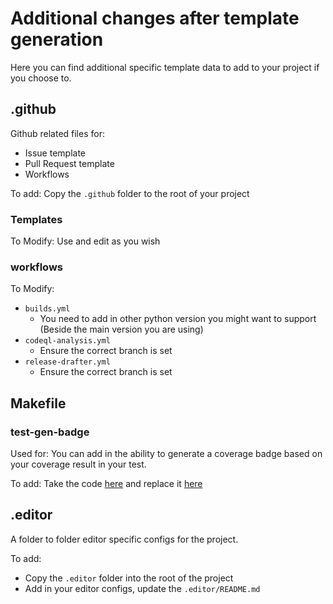 # Additional changes after template generation

Here you can find additional specific template data to add to your project if you choose to.

## .github

Github related files for:
- Issue template
- Pull Request template
- Workflows

To add:
Copy the `.github` folder to the root of your project

### Templates

To Modify:
Use and edit as you wish

### workflows

To Modify:
- `builds.yml`
  - You need to add in other python version you might want to support (Beside the main version you are using)
- `codeql-analysis.yml`
  - Ensure the correct branch is set
- `release-drafter.yml`
  - Ensure the correct branch is set


## Makefile

### test-gen-badge
Used for:
You can add in the ability to generate a coverage badge based on your coverage result in your test.

To add:
Take the code [here](./Makefile#L1) and replace it [here](../Makefile#L46)

## .editor

A folder to folder editor specific configs for the project.

To add:
- Copy the `.editor` folder into the root of the project
- Add in your editor configs, update the `.editor/README.md`

